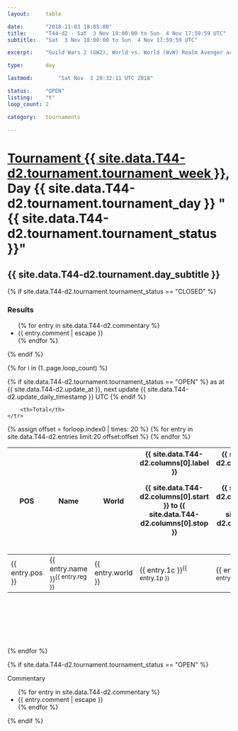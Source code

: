 ```yaml
---
layout: 	table

date: 		"2018-11-03 18:05:00"
title: 		"T44-d2 - Sat  3 Nov 18:00:00 to Sun  4 Nov 17:59:59 UTC"
subtitle: 	"Sat  3 Nov 18:00:00 to Sun  4 Nov 17:59:59 UTC"

excerpt:    "Guild Wars 2 (GW2), World vs. World (WvW) Realm Avenger achivement Tournament. \"Every Kill Counts\""

type:       day

lastmod: 		"Sat Nov  3 20:32:11 UTC 2018"

status:     "OPEN"
listing:    "Y"
loop_count: 2

category: 	tournaments

---
```

<div class="table_header">
    <h1><a href="{{ site.data.T44-d2.tournament.week_url }}">Tournament {{ site.data.T44-d2.tournament.tournament_week }}</a>, Day {{ site.data.T44-d2.tournament.tournament_day }} "{{ site.data.T44-d2.tournament.tournament_status }}"</h1>
    <h2>{{ site.data.T44-d2.tournament.day_subtitle }}</h2> 
</div>

{% if site.data.T44-d2.tournament.tournament_status == "CLOSED" %} 
<div class="commentary">
  <h3>Results</h3>
  <ul>
    {% for entry in site.data.T44-d2.commentary %}
    <li class="commentary_list">{{ entry.comment | escape }}</li>
    {% endfor %}
  </ul>
</div>
{% endif %}


{% for i in (1..page.loop_count) %}

{% if site.data.T44-d2.tournament.tournament_status == "OPEN" %} 
<span class="table_nextupdate">as at {{ site.data.T44-d2.update_at }}, next update {{ site.data.T44-d2.update_daily_timestamp }} UTC</span> 
{% endif %}

<table class="day_table">
  <colgroup>
    <col style="width:18px">
    <col style="width:55px">
    <col style="width:55px">
    <col style="width:12px">
    <col style="width:12px">
    <col style="width:12px">
    <col style="width:12px">
    <col style="width:12px">
    <col style="width:12px">
    <col style="width:12px">
    <col style="width:12px">
    <col style="width:12px">
    <col style="width:12px">
    <col style="width:12px">
    <col style="width:12px">
    <col style="width:12px">
    <col style="width:12px">
    <col style="width:12px">
    <col style="width:12px">
    <col style="width:12px">
    <col style="width:12px">
    <col style="width:12px">
    <col style="width:12px">
    <col style="width:12px">
    <col style="width:12px">
    <col style="width:12px">
    <col style="width:12px">
    <col style="width:18px">
  </colgroup>  
  <thead>
    <tr>
        <th>POS</th>
        <th class="AlignLeft">Name</th>
        <th class="AlignLeft">World</th>

<th><div class="label">{{ site.data.T44-d2.columns[0].label }}<p class="onhover">{{ site.data.T44-d2.columns[0].start }} to {{ site.data.T44-d2.columns[0].stop }}</p></div>​</th>
<th><div class="label">{{ site.data.T44-d2.columns[1].label }}<p class="onhover">{{ site.data.T44-d2.columns[1].start }} to {{ site.data.T44-d2.columns[1].stop }}</p></div>​</th>
<th><div class="label">{{ site.data.T44-d2.columns[2].label }}<p class="onhover">{{ site.data.T44-d2.columns[2].start }} to {{ site.data.T44-d2.columns[2].stop }}</p></div>​</th>
<th><div class="label">{{ site.data.T44-d2.columns[3].label }}<p class="onhover">{{ site.data.T44-d2.columns[3].start }} to {{ site.data.T44-d2.columns[3].stop }}</p></div>​</th>
<th><div class="label">{{ site.data.T44-d2.columns[4].label }}<p class="onhover">{{ site.data.T44-d2.columns[4].start }} to {{ site.data.T44-d2.columns[4].stop }}</p></div>​</th>
<th><div class="label">{{ site.data.T44-d2.columns[5].label }}<p class="onhover">{{ site.data.T44-d2.columns[5].start }} to {{ site.data.T44-d2.columns[5].stop }}</p></div>​</th>
<th><div class="label">{{ site.data.T44-d2.columns[6].label }}<p class="onhover">{{ site.data.T44-d2.columns[6].start }} to {{ site.data.T44-d2.columns[6].stop }}</p></div>​</th>
<th><div class="label">{{ site.data.T44-d2.columns[7].label }}<p class="onhover">{{ site.data.T44-d2.columns[7].start }} to {{ site.data.T44-d2.columns[7].stop }}</p></div>​</th>
<th><div class="label">{{ site.data.T44-d2.columns[8].label }}<p class="onhover">{{ site.data.T44-d2.columns[8].start }} to {{ site.data.T44-d2.columns[8].stop }}</p></div>​</th>
<th><div class="label">{{ site.data.T44-d2.columns[9].label }}<p class="onhover">{{ site.data.T44-d2.columns[9].start }} to {{ site.data.T44-d2.columns[9].stop }}</p></div>​</th>
<th><div class="label">{{ site.data.T44-d2.columns[10].label }}<p class="onhover">{{ site.data.T44-d2.columns[10].start }} to {{ site.data.T44-d2.columns[10].stop }}</p></div>​</th>

<th><div class="label">{{ site.data.T44-d2.columns[11].label }}<p class="onhover">{{ site.data.T44-d2.columns[11].start }} to {{ site.data.T44-d2.columns[11].stop }}</p></div>​</th>
<th><div class="label">{{ site.data.T44-d2.columns[12].label }}<p class="onhover">{{ site.data.T44-d2.columns[12].start }} to {{ site.data.T44-d2.columns[12].stop }}</p></div>​</th>
<th><div class="label">{{ site.data.T44-d2.columns[13].label }}<p class="onhover">{{ site.data.T44-d2.columns[13].start }} to {{ site.data.T44-d2.columns[13].stop }}</p></div>​</th>
<th><div class="label">{{ site.data.T44-d2.columns[14].label }}<p class="onhover">{{ site.data.T44-d2.columns[14].start }} to {{ site.data.T44-d2.columns[14].stop }}</p></div>​</th>
<th><div class="label">{{ site.data.T44-d2.columns[15].label }}<p class="onhover">{{ site.data.T44-d2.columns[15].start }} to {{ site.data.T44-d2.columns[15].stop }}</p></div>​</th>
<th><div class="label">{{ site.data.T44-d2.columns[16].label }}<p class="onhover">{{ site.data.T44-d2.columns[16].start }} to {{ site.data.T44-d2.columns[16].stop }}</p></div>​</th>
<th><div class="label">{{ site.data.T44-d2.columns[17].label }}<p class="onhover">{{ site.data.T44-d2.columns[17].start }} to {{ site.data.T44-d2.columns[17].stop }}</p></div>​</th>
<th><div class="label">{{ site.data.T44-d2.columns[18].label }}<p class="onhover">{{ site.data.T44-d2.columns[18].start }} to {{ site.data.T44-d2.columns[18].stop }}</p></div>​</th>
<th><div class="label">{{ site.data.T44-d2.columns[19].label }}<p class="onhover">{{ site.data.T44-d2.columns[19].start }} to {{ site.data.T44-d2.columns[19].stop }}</p></div>​</th>
<th><div class="label">{{ site.data.T44-d2.columns[20].label }}<p class="onhover">{{ site.data.T44-d2.columns[20].start }} to {{ site.data.T44-d2.columns[20].stop }}</p></div>​</th>

<th><div class="label">{{ site.data.T44-d2.columns[21].label }}<p class="onhover">{{ site.data.T44-d2.columns[21].start }} to {{ site.data.T44-d2.columns[21].stop }}</p></div>​</th>
<th><div class="label">{{ site.data.T44-d2.columns[22].label }}<p class="onhover">{{ site.data.T44-d2.columns[22].start }} to {{ site.data.T44-d2.columns[22].stop }}</p></div>​</th>
<th><div class="label">{{ site.data.T44-d2.columns[23].label }}<p class="onhover">{{ site.data.T44-d2.columns[23].start }} to {{ site.data.T44-d2.columns[23].stop }}</p></div>​</th>

        <th>Total</th>
    </tr>
  </thead>
  {% assign offset = forloop.index0 | times: 20 %}
<tbody>
{% for entry in site.data.T44-d2.entries limit:20 offset:offset %}
  <tr>
    <td class="pl{{ entry.pos }}">{{ entry.pos }}</td>
    <td class="AlignLeft">{{ entry.name }}<sup>{{ entry.reg }}</sup></td>
    <td class="AlignLeft">{{ entry.world }}</td>
    <td class="pl{{ entry.1p }}">{{ entry.1c }}<sup>{{ entry.1p }}</sup></td>
    <td class="pl{{ entry.2p }}">{{ entry.2c }}<sup>{{ entry.2p }}</sup></td>
    <td class="pl{{ entry.3p }}">{{ entry.3c }}<sup>{{ entry.3p }}</sup></td>
    <td class="pl{{ entry.4p }}">{{ entry.4c }}<sup>{{ entry.4p }}</sup></td>
    <td class="pl{{ entry.5p }}">{{ entry.5c }}<sup>{{ entry.5p }}</sup></td>
    <td class="pl{{ entry.6p }}">{{ entry.6c }}<sup>{{ entry.6p }}</sup></td>
    <td class="pl{{ entry.7p }}">{{ entry.7c }}<sup>{{ entry.7p }}</sup></td>
    <td class="pl{{ entry.8p }}">{{ entry.8c }}<sup>{{ entry.8p }}</sup></td>
    <td class="pl{{ entry.9p }}">{{ entry.9c }}<sup>{{ entry.9p }}</sup></td>
    <td class="pl{{ entry.10p }}">{{ entry.10c }}<sup>{{ entry.10p }}</sup></td>
    <td class="pl{{ entry.11p }}">{{ entry.11c }}<sup>{{ entry.11p }}</sup></td>
    <td class="pl{{ entry.12p }}">{{ entry.12c }}<sup>{{ entry.12p }}</sup></td>
    <td class="pl{{ entry.13p }}">{{ entry.13c }}<sup>{{ entry.13p }}</sup></td>
    <td class="pl{{ entry.14p }}">{{ entry.14c }}<sup>{{ entry.14p }}</sup></td>
    <td class="pl{{ entry.15p }}">{{ entry.15c }}<sup>{{ entry.15p }}</sup></td>
    <td class="pl{{ entry.16p }}">{{ entry.16c }}<sup>{{ entry.16p }}</sup></td>
    <td class="pl{{ entry.17p }}">{{ entry.17c }}<sup>{{ entry.17p }}</sup></td>
    <td class="pl{{ entry.18p }}">{{ entry.18c }}<sup>{{ entry.18p }}</sup></td>
    <td class="pl{{ entry.19p }}">{{ entry.19c }}<sup>{{ entry.19p }}</sup></td>
    <td class="pl{{ entry.20p }}">{{ entry.20c }}<sup>{{ entry.20p }}</sup></td>
    <td class="pl{{ entry.21p }}">{{ entry.21c }}<sup>{{ entry.21p }}</sup></td>
    <td class="pl{{ entry.22p }}">{{ entry.22c }}<sup>{{ entry.22p }}</sup></td>
    <td class="pl{{ entry.23p }}">{{ entry.23c }}<sup>{{ entry.23p }}</sup></td>
    <td class="pl{{ entry.24p }}">{{ entry.24c }}<sup>{{ entry.24p }}</sup></td>
    <td>{{ entry.total }}</td>
  </tr>
{% endfor %}  
</tbody>
</table>
<div class="leaderboard">
  <script async src="//pagead2.googlesyndication.com/pagead/js/adsbygoogle.js"></script>
  <!-- 728x90 -->
  <ins class="adsbygoogle"
       style="display:inline-block;width:728px;height:90px"
       data-ad-client="ca-pub-3274917281288240"
       data-ad-slot="3870538733"></ins>
  <script>
  (adsbygoogle = window.adsbygoogle || []).push({});
  </script>    
</div>
<br />
{% endfor %}

{% if site.data.T44-d2.tournament.tournament_status == "OPEN" %} 
<div class="commentary">
  <span class="commentary_title">Commentary</span>
  <ul>
    {% for entry in site.data.T44-d2.commentary %}
    <li class="commentary_list">{{ entry.comment | escape }}</li>
    {% endfor %}
  </ul>
</div>
{% endif %}


